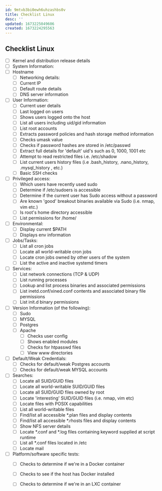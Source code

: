 ```yaml
---
id: 9mtvb3bi0ewh6uhzashbs0v
title: Checklist Linux
desc: ''
updated: 1673225049606
created: 1673224295563
---
```

## Checklist Linux

- [ ] Kernel and distribution release details
- [ ] System Information:
- [ ] Hostname 
  - [ ] Networking details:
  - [ ] Current IP
  - [ ] Default route details
  - [ ] DNS server information
- [ ] User Information:
  - [ ] Current user details
  - [ ] Last logged on users
  - [ ] Shows users logged onto the host
  - [ ] List all users including uid/gid information
  - [ ] List root accounts
  - [ ] Extracts password policies and hash storage method information
  - [ ] Checks umask value
  - [ ] Checks if password hashes are stored in /etc/passwd
  - [ ] Extract full details for 'default' uid's such as 0, 1000, 1001 etc
  - [ ] Attempt to read restricted files i.e. /etc/shadow
  - [ ] List current users history files (i.e .bash_history, .nano_history, .mysql_history , etc.)
  - [ ] Basic SSH checks
- [ ] Privileged access:
  - [ ] Which users have recently used sudo
  - [ ] Determine if /etc/sudoers is accessible
  - [ ] Determine if the current user has Sudo access without a password
  - [ ] Are known 'good' breakout binaries available via Sudo (i.e. nmap, vim etc.)
  - [ ] Is root's home directory accessible
  - [ ] List permissions for /home/
- [ ] Environmental:
  - [ ] Display current $PATH
  - [ ] Displays env information
- [ ] Jobs/Tasks:
  - [ ] List all cron jobs
  - [ ] Locate all world-writable cron jobs
  - [ ] Locate cron jobs owned by other users of the system
  - [ ] List the active and inactive systemd timers
- [ ] Services:
  - [ ] List network connections (TCP & UDP)
  - [ ] List running processes
  - [ ] Lookup and list process binaries and associated permissions
  - [ ] List inetd.conf/xined.conf contents and associated binary file permissions
  - [ ] List init.d binary permissions
- [ ] Version Information (of the following):
  - [ ] Sudo
  - [ ] MYSQL
  - [ ] Postgres
  - [ ] Apache
    - [ ] Checks user config
    - [ ] Shows enabled modules
    - [ ] Checks for htpasswd files
    - [ ] View www directories
- [ ] Default/Weak Credentials:
  - [ ] Checks for default/weak Postgres accounts
  - [ ] Checks for default/weak MYSQL accounts
- [ ] Searches:
  - [ ] Locate all SUID/GUID files
  - [ ] Locate all world-writable SUID/GUID files
  - [ ] Locate all SUID/GUID files owned by root
  - [ ] Locate 'interesting' SUID/GUID files (i.e. nmap, vim etc)
  - [ ] Locate files with POSIX capabilities
  - [ ] List all world-writable files
  - [ ] Find/list all accessible *.plan files and display contents
  - [ ] Find/list all accessible *.rhosts files and display contents
  - [ ] Show NFS server details
  - [ ] Locate *.conf and *.log files containing keyword supplied at script runtime
  - [ ] List all *.conf files located in /etc
  - [ ] Locate mail
- [ ] Platform/software specific tests:
  - [ ] Checks to determine if we're in a Docker container
  - [ ] Checks to see if the host has Docker installed
  - [ ] Checks to determine if we're in an LXC container


